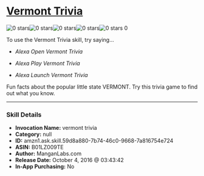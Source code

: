 # [Vermont Trivia](http://alexa.amazon.com/#skills/amzn1.ask.skill.59d8a880-7b74-46c0-9668-7a816754e724)
![0 stars](../../images/ic_star_border_black_18dp_1x.png)![0 stars](../../images/ic_star_border_black_18dp_1x.png)![0 stars](../../images/ic_star_border_black_18dp_1x.png)![0 stars](../../images/ic_star_border_black_18dp_1x.png)![0 stars](../../images/ic_star_border_black_18dp_1x.png) 0

To use the Vermont Trivia skill, try saying...

* *Alexa Open Vermont Trivia*

* *Alexa Play Vermont Trivia*

* *Alexa Launch Vermont Trivia*

Fun facts about the popular little state VERMONT.  Try this trivia game to find out what you know.

***

### Skill Details

* **Invocation Name:** vermont trivia
* **Category:** null
* **ID:** amzn1.ask.skill.59d8a880-7b74-46c0-9668-7a816754e724
* **ASIN:** B01LZ009TE
* **Author:** ManganLabs.com
* **Release Date:** October 4, 2016 @ 03:43:42
* **In-App Purchasing:** No
